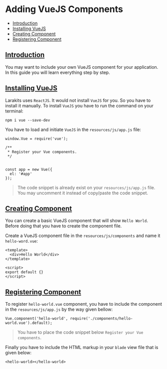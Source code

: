 # Adding VueJS Components
* [Introduction](#introduction)
* [Installing VueJS](#installing-vuejs)
* [Creating Component](#creating-component)
* [Registering Component](#registering-component)

## [Introduction](#introduction)
You may want to include your own VueJS component for your application. In this guide you will learn everything step by step.

## [Installing VueJS](#installing-vuejs)
Larakits uses `ReactJS`. It would not install `VueJS` for you. So you have to install it manually. To install `VueJS` you have to run the command on your terminal:

```
npm i vue --save-dev
```

You have to load and initiate `VueJS` in the `resources/js/app.js` file:

```
window.Vue = require('vue');

/**
 * Register your Vue components.
 */


const app = new Vue({
  el: '#app'
});
```

> The code snippet is already exist on your `resources/js/app.js` file. You may uncomment it instead of copy/paste the code snippet.  

## [Creating Component](#creating-component)
You can create a basic VueJS component that will show `Hello World`. Before doing that you have to create the component file. 

Create a VueJS component file in the `resources/js/components` and name it `hello-word.vue`:

```
<template>
  <div>Hello World</div>
</template>

<script>
export default {}
</script>
```

## [Registering Component](#registering-component)
To register  `hello-world.vue` component, you have to include the component in the `resources/js/app.js` by the way given bellow:

```
Vue.component('hello-world', require('./components/hello-world.vue').default);
```

> You have to place the code snippet below `Register your Vue components`.  

Finally you have to include the HTML markup in your `blade` view file that is given below:

```
<hello-world></hello-world>
```